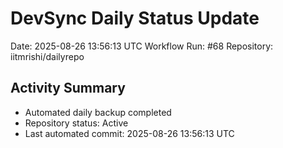 # DevSync Daily Status Update
Date: 2025-08-26 13:56:13 UTC
Workflow Run: #68
Repository: iitmrishi/dailyrepo

## Activity Summary
- Automated daily backup completed
- Repository status: Active
- Last automated commit: 2025-08-26 13:56:13 UTC
